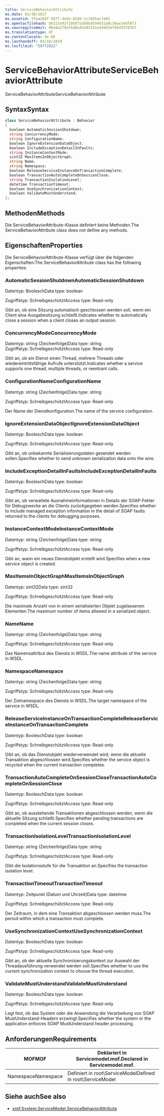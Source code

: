 ```yaml
---
title: ServiceBehaviorAttribute
ms.date: 03/30/2017
ms.assetid: 5faa266f-587f-4e03-828d-1c7dd5acfe65
ms.openlocfilehash: b6221e93f10b87a368bd594932a8c36ae14df8f3
ms.sourcegitcommit: 0be8a279af6d8a43e03141e349d3efd5d35f8767
ms.translationtype: HT
ms.contentlocale: de-DE
ms.lasthandoff: 04/18/2019
ms.locfileid: "59772822"
---
```

# <a name="servicebehaviorattribute"></a><span data-ttu-id="cef40-102">ServiceBehaviorAttribute</span><span class="sxs-lookup"><span data-stu-id="cef40-102">ServiceBehaviorAttribute</span></span>
<span data-ttu-id="cef40-103">ServiceBehaviorAttribute</span><span class="sxs-lookup"><span data-stu-id="cef40-103">ServiceBehaviorAttribute</span></span>  
  
## <a name="syntax"></a><span data-ttu-id="cef40-104">Syntax</span><span class="sxs-lookup"><span data-stu-id="cef40-104">Syntax</span></span>  
  
```csharp
class ServiceBehaviorAttribute : Behavior  
{  
  boolean AutomaticSessionShutdown;  
  string ConcurrencyMode;  
  string ConfigurationName;  
  boolean IgnoreExtensionDataObject;  
  boolean IncludeExceptionDetailInFaults;  
  string InstanceContextMode;  
  sint32 MaxItemsInObjectGraph;  
  string Name;  
  string Namespace;  
  boolean ReleaseServiceInstanceOnTransactionComplete;  
  boolean TransactionAutoCompleteOnSessionClose;  
  string TransactionIsolationLevel;  
  datetime TransactionTimeout;  
  boolean UseSynchronizationContext;  
  boolean ValidateMustUnderstand;  
};  
```  
  
## <a name="methods"></a><span data-ttu-id="cef40-105">Methoden</span><span class="sxs-lookup"><span data-stu-id="cef40-105">Methods</span></span>  
 <span data-ttu-id="cef40-106">Die ServiceBehaviorAttribute-Klasse definiert keine Methoden.</span><span class="sxs-lookup"><span data-stu-id="cef40-106">The ServiceBehaviorAttribute class does not define any methods.</span></span>  
  
## <a name="properties"></a><span data-ttu-id="cef40-107">Eigenschaften</span><span class="sxs-lookup"><span data-stu-id="cef40-107">Properties</span></span>  
 <span data-ttu-id="cef40-108">Die ServiceBehaviorAttribute-Klasse verfügt über die folgenden Eigenschaften:</span><span class="sxs-lookup"><span data-stu-id="cef40-108">The ServiceBehaviorAttribute class has the following properties:</span></span>  
  
### <a name="automaticsessionshutdown"></a><span data-ttu-id="cef40-109">AutomaticSessionShutdown</span><span class="sxs-lookup"><span data-stu-id="cef40-109">AutomaticSessionShutdown</span></span>  
 <span data-ttu-id="cef40-110">Datentyp: Boolesch</span><span class="sxs-lookup"><span data-stu-id="cef40-110">Data type: boolean</span></span>  
  
 <span data-ttu-id="cef40-111">Zugriffstyp: Schreibgeschützt</span><span class="sxs-lookup"><span data-stu-id="cef40-111">Access type: Read-only</span></span>  
  
 <span data-ttu-id="cef40-112">Gibt an, ob eine Sitzung automatisch geschlossen werden soll, wenn ein Client eine Ausgabesitzung schließt.</span><span class="sxs-lookup"><span data-stu-id="cef40-112">Indicates whether to automatically close a session when a client closes an output session.</span></span>  
  
### <a name="concurrencymode"></a><span data-ttu-id="cef40-113">ConcurrencyMode</span><span class="sxs-lookup"><span data-stu-id="cef40-113">ConcurrencyMode</span></span>  
 <span data-ttu-id="cef40-114">Datentyp: string (Zeichenfolge)</span><span class="sxs-lookup"><span data-stu-id="cef40-114">Data type: string</span></span>  
<span data-ttu-id="cef40-115">Zugriffstyp: Schreibgeschützt</span><span class="sxs-lookup"><span data-stu-id="cef40-115">Access type: Read-only</span></span>  
  
 <span data-ttu-id="cef40-116">Gibt an, ob ein Dienst einen Thread, mehrere Threads oder wiedereintrittsfähige Aufrufe unterstützt.</span><span class="sxs-lookup"><span data-stu-id="cef40-116">Indicates whether a service supports one thread, multiple threads, or reentrant calls.</span></span>  
  
### <a name="configurationname"></a><span data-ttu-id="cef40-117">ConfigurationName</span><span class="sxs-lookup"><span data-stu-id="cef40-117">ConfigurationName</span></span>  
 <span data-ttu-id="cef40-118">Datentyp: string (Zeichenfolge)</span><span class="sxs-lookup"><span data-stu-id="cef40-118">Data type: string</span></span>  
  
 <span data-ttu-id="cef40-119">Zugriffstyp: Schreibgeschützt</span><span class="sxs-lookup"><span data-stu-id="cef40-119">Access type: Read-only</span></span>  
  
 <span data-ttu-id="cef40-120">Der Name der Dienstkonfiguration.</span><span class="sxs-lookup"><span data-stu-id="cef40-120">The name of the service configuration.</span></span>  
  
### <a name="ignoreextensiondataobject"></a><span data-ttu-id="cef40-121">IgnoreExtensionDataObject</span><span class="sxs-lookup"><span data-stu-id="cef40-121">IgnoreExtensionDataObject</span></span>  
 <span data-ttu-id="cef40-122">Datentyp: Boolesch</span><span class="sxs-lookup"><span data-stu-id="cef40-122">Data type: boolean</span></span>  
  
 <span data-ttu-id="cef40-123">Zugriffstyp: Schreibgeschützt</span><span class="sxs-lookup"><span data-stu-id="cef40-123">Access type: Read-only</span></span>  
  
 <span data-ttu-id="cef40-124">Gibt an, ob unbekannte Serialisierungsdaten gesendet werden sollen.</span><span class="sxs-lookup"><span data-stu-id="cef40-124">Specifies whether to send unknown serialization data onto the wire.</span></span>  
  
### <a name="includeexceptiondetailinfaults"></a><span data-ttu-id="cef40-125">IncludeExceptionDetailInFaults</span><span class="sxs-lookup"><span data-stu-id="cef40-125">IncludeExceptionDetailInFaults</span></span>  
 <span data-ttu-id="cef40-126">Datentyp: Boolesch</span><span class="sxs-lookup"><span data-stu-id="cef40-126">Data type: boolean</span></span>  
  
 <span data-ttu-id="cef40-127">Zugriffstyp: Schreibgeschützt</span><span class="sxs-lookup"><span data-stu-id="cef40-127">Access type: Read-only</span></span>  
  
 <span data-ttu-id="cef40-128">Gibt an, ob verwaltete Ausnahmeinformationen in Details der SOAP-Fehler für Debugzwecke an die Clients zurückgegeben werden.</span><span class="sxs-lookup"><span data-stu-id="cef40-128">Specifies whether to include managed exception information in the detail of SOAP faults returned to the clients for debugging purposes.</span></span>  
  
### <a name="instancecontextmode"></a><span data-ttu-id="cef40-129">InstanceContextMode</span><span class="sxs-lookup"><span data-stu-id="cef40-129">InstanceContextMode</span></span>  
 <span data-ttu-id="cef40-130">Datentyp: string (Zeichenfolge)</span><span class="sxs-lookup"><span data-stu-id="cef40-130">Data type: string</span></span>  
  
 <span data-ttu-id="cef40-131">Zugriffstyp: Schreibgeschützt</span><span class="sxs-lookup"><span data-stu-id="cef40-131">Access type: Read-only</span></span>  
  
 <span data-ttu-id="cef40-132">Gibt an, wann ein neues Dienstobjekt erstellt wird.</span><span class="sxs-lookup"><span data-stu-id="cef40-132">Specifies when a new service object is created.</span></span>  
  
### <a name="maxitemsinobjectgraph"></a><span data-ttu-id="cef40-133">MaxItemsInObjectGraph</span><span class="sxs-lookup"><span data-stu-id="cef40-133">MaxItemsInObjectGraph</span></span>  
 <span data-ttu-id="cef40-134">Datentyp: sint32</span><span class="sxs-lookup"><span data-stu-id="cef40-134">Data type: sint32</span></span>  
  
 <span data-ttu-id="cef40-135">Zugriffstyp: Schreibgeschützt</span><span class="sxs-lookup"><span data-stu-id="cef40-135">Access type: Read-only</span></span>  
  
 <span data-ttu-id="cef40-136">Die maximale Anzahl von in einem serialisierten Objekt zugelassenen Elementen.</span><span class="sxs-lookup"><span data-stu-id="cef40-136">The maximum number of items allowed in a serialized object.</span></span>  
  
### <a name="name"></a><span data-ttu-id="cef40-137">Name</span><span class="sxs-lookup"><span data-stu-id="cef40-137">Name</span></span>  
 <span data-ttu-id="cef40-138">Datentyp: string (Zeichenfolge)</span><span class="sxs-lookup"><span data-stu-id="cef40-138">Data type: string</span></span>  
  
 <span data-ttu-id="cef40-139">Zugriffstyp: Schreibgeschützt</span><span class="sxs-lookup"><span data-stu-id="cef40-139">Access type: Read-only</span></span>  
  
 <span data-ttu-id="cef40-140">Das Namensattribut des Diensts in WSDL.</span><span class="sxs-lookup"><span data-stu-id="cef40-140">The name attribute of the service in WSDL.</span></span>  
  
### <a name="namespace"></a><span data-ttu-id="cef40-141">Namespace</span><span class="sxs-lookup"><span data-stu-id="cef40-141">Namespace</span></span>  
 <span data-ttu-id="cef40-142">Datentyp: string (Zeichenfolge)</span><span class="sxs-lookup"><span data-stu-id="cef40-142">Data type: string</span></span>  
  
 <span data-ttu-id="cef40-143">Zugriffstyp: Schreibgeschützt</span><span class="sxs-lookup"><span data-stu-id="cef40-143">Access type: Read-only</span></span>  
  
 <span data-ttu-id="cef40-144">Der Zielnamespace des Diensts in WSDL.</span><span class="sxs-lookup"><span data-stu-id="cef40-144">The target namespace of the service in WSDL.</span></span>  
  
### <a name="releaseserviceinstanceontransactioncomplete"></a><span data-ttu-id="cef40-145">ReleaseServiceInstanceOnTransactionComplete</span><span class="sxs-lookup"><span data-stu-id="cef40-145">ReleaseServiceInstanceOnTransactionComplete</span></span>  
 <span data-ttu-id="cef40-146">Datentyp: Boolesch</span><span class="sxs-lookup"><span data-stu-id="cef40-146">Data type: boolean</span></span>  
  
 <span data-ttu-id="cef40-147">Zugriffstyp: Schreibgeschützt</span><span class="sxs-lookup"><span data-stu-id="cef40-147">Access type: Read-only</span></span>  
  
 <span data-ttu-id="cef40-148">Gibt an, ob das Dienstobjekt wiederverwendet wird, wenn die aktuelle Transaktion abgeschlossen wird.</span><span class="sxs-lookup"><span data-stu-id="cef40-148">Specifies whether the service object is recycled when the current transaction completes.</span></span>  
  
### <a name="transactionautocompleteonsessionclose"></a><span data-ttu-id="cef40-149">TransactionAutoCompleteOnSessionClose</span><span class="sxs-lookup"><span data-stu-id="cef40-149">TransactionAutoCompleteOnSessionClose</span></span>  
 <span data-ttu-id="cef40-150">Datentyp: Boolesch</span><span class="sxs-lookup"><span data-stu-id="cef40-150">Data type: boolean</span></span>  
  
 <span data-ttu-id="cef40-151">Zugriffstyp: Schreibgeschützt</span><span class="sxs-lookup"><span data-stu-id="cef40-151">Access type: Read-only</span></span>  
  
 <span data-ttu-id="cef40-152">Gibt an, ob ausstehende Transaktionen abgeschlossen werden, wenn die aktuelle Sitzung schließt.</span><span class="sxs-lookup"><span data-stu-id="cef40-152">Specifies whether pending transactions are completed when the current session closes.</span></span>  
  
### <a name="transactionisolationlevel"></a><span data-ttu-id="cef40-153">TransactionIsolationLevel</span><span class="sxs-lookup"><span data-stu-id="cef40-153">TransactionIsolationLevel</span></span>  
 <span data-ttu-id="cef40-154">Datentyp: string (Zeichenfolge)</span><span class="sxs-lookup"><span data-stu-id="cef40-154">Data type: string</span></span>  
  
 <span data-ttu-id="cef40-155">Zugriffstyp: Schreibgeschützt</span><span class="sxs-lookup"><span data-stu-id="cef40-155">Access type: Read-only</span></span>  
  
 <span data-ttu-id="cef40-156">Gibt die Isolationsstufe für die Transaktion an.</span><span class="sxs-lookup"><span data-stu-id="cef40-156">Specifies the transaction isolation level.</span></span>  
  
### <a name="transactiontimeout"></a><span data-ttu-id="cef40-157">TransactionTimeout</span><span class="sxs-lookup"><span data-stu-id="cef40-157">TransactionTimeout</span></span>  
 <span data-ttu-id="cef40-158">Datentyp: Zeitpunkt (Datum und Uhrzeit)</span><span class="sxs-lookup"><span data-stu-id="cef40-158">Data type: datetime</span></span>  
  
 <span data-ttu-id="cef40-159">Zugriffstyp: Schreibgeschützt</span><span class="sxs-lookup"><span data-stu-id="cef40-159">Access type: Read-only</span></span>  
  
 <span data-ttu-id="cef40-160">Der Zeitraum, in dem eine Transaktion abgeschlossen werden muss.</span><span class="sxs-lookup"><span data-stu-id="cef40-160">The period within which a transaction must complete.</span></span>  
  
### <a name="usesynchronizationcontext"></a><span data-ttu-id="cef40-161">UseSynchronizationContext</span><span class="sxs-lookup"><span data-stu-id="cef40-161">UseSynchronizationContext</span></span>  
 <span data-ttu-id="cef40-162">Datentyp: Boolesch</span><span class="sxs-lookup"><span data-stu-id="cef40-162">Data type: boolean</span></span>  
  
 <span data-ttu-id="cef40-163">Zugriffstyp: Schreibgeschützt</span><span class="sxs-lookup"><span data-stu-id="cef40-163">Access type: Read-only</span></span>  
  
 <span data-ttu-id="cef40-164">Gibt an, ob der aktuelle Synchronisierungskontext zur Auswahl der Threadausführung verwendet werden soll.</span><span class="sxs-lookup"><span data-stu-id="cef40-164">Specifies whether to use the current synchronization context to choose the thread execution.</span></span>  
  
### <a name="validatemustunderstand"></a><span data-ttu-id="cef40-165">ValidateMustUnderstand</span><span class="sxs-lookup"><span data-stu-id="cef40-165">ValidateMustUnderstand</span></span>  
 <span data-ttu-id="cef40-166">Datentyp: Boolesch</span><span class="sxs-lookup"><span data-stu-id="cef40-166">Data type: boolean</span></span>  
  
 <span data-ttu-id="cef40-167">Zugriffstyp: Schreibgeschützt</span><span class="sxs-lookup"><span data-stu-id="cef40-167">Access type: Read-only</span></span>  
  
 <span data-ttu-id="cef40-168">Legt fest, ob das System oder die Anwendung die Verarbeitung von SOAP MustUnderstand-Headern erzwingt.</span><span class="sxs-lookup"><span data-stu-id="cef40-168">Specifies whether the system or the application enforces SOAP MustUnderstand header processing.</span></span>  
  
## <a name="requirements"></a><span data-ttu-id="cef40-169">Anforderungen</span><span class="sxs-lookup"><span data-stu-id="cef40-169">Requirements</span></span>  
  
|<span data-ttu-id="cef40-170">MOF</span><span class="sxs-lookup"><span data-stu-id="cef40-170">MOF</span></span>|<span data-ttu-id="cef40-171">Deklariert in Servicemodel.mof.</span><span class="sxs-lookup"><span data-stu-id="cef40-171">Declared in Servicemodel.mof.</span></span>|  
|---------|-----------------------------------|  
|<span data-ttu-id="cef40-172">Namespace</span><span class="sxs-lookup"><span data-stu-id="cef40-172">Namespace</span></span>|<span data-ttu-id="cef40-173">Definiert in root\ServiceModel</span><span class="sxs-lookup"><span data-stu-id="cef40-173">Defined in root\ServiceModel</span></span>|  
  
## <a name="see-also"></a><span data-ttu-id="cef40-174">Siehe auch</span><span class="sxs-lookup"><span data-stu-id="cef40-174">See also</span></span>

- <xref:System.ServiceModel.ServiceBehaviorAttribute>
